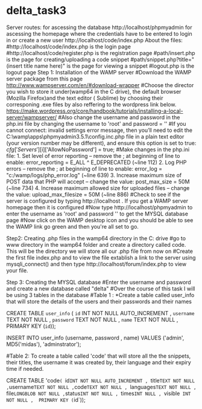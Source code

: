 # delta_task3


Server routes: 
for ascessing the database http://localhost/phpmyadmin
for ascessing the homepage where the credentials have to be entered to login in or create a new user http://localhost/code/index.php
About the files: #http://localhost/code/index.php is the login page
#http://localhost/code/register.php is the registration page
#path/insert.php is the page for creating/uploading a code snippet
#path/snippet.php?title="(insert title name here)" is the page for viewing a snippet
#logout.php is the logout page
Step 1: Installation  of the WAMP server
#Download the WAMP server package from this page http://www.wampserver.com/en/#download-wrapper
#Choose the director you wish to store it under(wamp64 in the C drive), the default browser (Mozilla Firefox)and the text editor ( Sublime) by choosing their corresponing .exe files by also reffering to the wordpress link below.
https://make.wordpress.org/core/handbook/tutorials/installing-a-local-server/wampserver/
#Also change the username and password in the php.ini file by changing the username to 'root' and password = ''
#If you cannot connect: invalid settings error message, then you’ll need to edit the C:\wamp\apps\phpmyadmin3.5.1\config.inc.php file in a plain text editor (your version number may be different), and ensure this option is set to true:
  $cfg['Servers'][$i]['AllowNoPassword'] = true;
#Make changes in the php.ini file:
        1.  Set level of error reporting – remove the ; at beginning of line to enable:
          error_reporting = E_ALL ^ E_DEPRECATED (~line 112)
        2.  Log PHP errors – remove the ; at beginning of line to enable:
          error_log = "c:/wamp/logs/php_error.log" (~line 639)
        3. Increase maximum size of POST data that PHP will accept – change the value:
          post_max_size = 50M (~line 734)
        4. Increase maximum allowed size for uploaded files – change the value:
          upload_max_filesize = 50M (~line 886)
#Check to see if the server is configured by typing http://localhost . If you get a WAMP server homepage then it is configured
#Now type http://localhost/phpmyadmin to enter the username as 'root' and password ''  to get the MYSQL database page
#Now click on the WAMP desktop icon and you should be able to see the WAMP link go green and then you're all set to go.

Step2: Creating .php files in the wamp64 directory in the C: drive
#go to www directory in the wamp64 folder and create a directory called code. This will be the directory we will store all our .php file from now on
#Create the first file index.php  and to view the file extablish a link to the server using mysqli_connect() and then type http://localhost/forum/index.php to view your file.

Step 3: Creating the MYSQL database
#Enter the username and password and create a new database called "delta"
#Over the course of this task I will be using 3 tables in the database
#Table 1 : *Create a table called user_info that will store the details of the users and their passwords and their names


CREATE TABLE `user_info` ( 
           `id` INT NOT NULL AUTO_INCREMENT , 
           `username` TEXT NOT NULL ,
           `password` TEXT NOT NULL ,
           `name` TEXT NOT NULL ,
           PRIMARY KEY (`id`));
           
 
INSERT INTO user_info (username, password , name) VALUES ('admin', MD5('midas'), 'adminstrator');

#Table 2: To create a table called 'code' that will store all the the snippets, their titles, the username it was created by, their language and their expiry time if needed.

CREATE TABLE  'code` ( 
          `id` INT NOT NULL AUTO_INCREMENT , 
          `title` TEXT NOT NULL ,
          `username` TEXT NOT NULL ,
          `code` TEXT NOT NULL , 
          `languages` TEXT NOT NULL , 
          `file` LONGBLOB NOT NULL ,
          `status` INT NOT NULL , 
          `times` INT NULL , 
          `visible` INT NOT NULL , 
          PRIMARY KEY (`id`));

